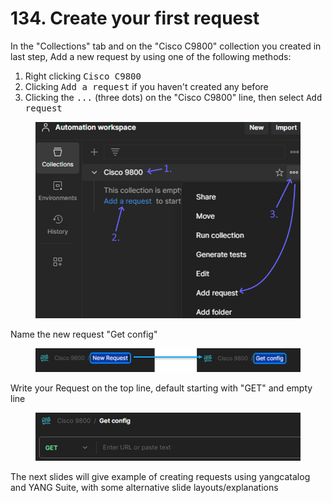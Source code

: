 # 134. Create your first request

In the "Collections" tab and on the "Cisco C9800" collection you created in last step, Add a new request by using one of the following methods:

1. Right clicking <kbd>Cisco C9800</kbd>&#x20;
2. Clicking <kbd>Add a request</kbd> if you haven't created any before
3. Clicking the <kbd>...</kbd> (three dots) on the "Cisco C9800" line, then select <kbd>Add request</kbd>

<figure><img src="../../.gitbook/assets/image (14) (1).png" alt=""><figcaption></figcaption></figure>

Name the new request "Get config"

<figure><img src="../../.gitbook/assets/image (15) (1).png" alt=""><figcaption></figcaption></figure>

Write your Request on the top line, default starting with "GET" and empty line

<figure><img src="../../.gitbook/assets/image (16) (1).png" alt=""><figcaption></figcaption></figure>

The next slides will give example of creating requests using yangcatalog and YANG Suite, with some alternative slide layouts/explanations
